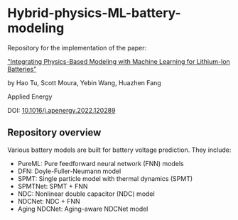 # Hybrid-physics-ML-battery-modeling
Repository for the implementation of the paper:

["Integrating Physics-Based Modeling with Machine Learning for Lithium-Ion Batteries"](https://www.sciencedirect.com/science/article/pii/S030626192201546X)

by Hao Tu, Scott Moura, Yebin Wang, Huazhen Fang

Applied Energy

DOI: [10.1016/j.apenergy.2022.120289](https://doi.org/10.1016/j.apenergy.2022.120289)

## Repository overview

Various battery models are built for battery voltage prediction. They include:

* PureML: Pure feedforward neural network (FNN) models
* DFN: Doyle-Fuller-Neumann model
* SPMT: Single particle model with thermal dynamics (SPMT)
* SPMTNet: SPMT + FNN
* NDC: Nonlinear double capacitor (NDC) model
* NDCNet: NDC + FNN
* Aging NDCNet: Aging-aware NDCNet model
